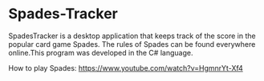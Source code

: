 # Spades-Tracker
SpadesTracker is a desktop application that keeps track of the score in the popular card game Spades. The rules of Spades can be found everywhere online.This program was developed in the C# language. 

How to play Spades: https://www.youtube.com/watch?v=HgmnrYt-Xf4


